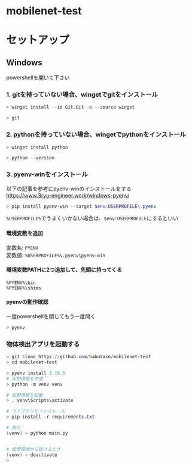# mobilenet-test

# セットアップ

## Windows
powershellを開いて下さい


### 1. gitを持っていない場合、wingetでgitをインストール
```powershell
> winget install --id Git.Git -e --source winget

> git
```

### 2. pythonを持っていない場合、wingetでpythonをインストール
```powershell
> winget install python

> python --version

```

### 3. pyenv-winをインストール
以下の記事を参考にpyenv-winのインストールをする  
https://www.3ryu-engineer.work/windows-pyenv/

```powershell
> pip install pyenv-win --target $env:USERPROFILE\.pyenv
```
`%USERPROFILE%`でうまくいかない場合は、`$env:USERPROFILE`にするといい

#### 環境変数を追加
変数名: `PYENV`  
変数値: `%USERPROFILE%\.pyenv\pyenv-win`

#### 環境変数PATHに2つ追加して、先頭に持ってくる
`%PYENV%\bin`  
`%PYENV%\shims`

#### pyenvの動作確認
一度powershellを閉じてもう一度開く  
```powershell
> pyenv
```

### 物体検出アプリを起動する
```powershell
> git clone https://github.com/habutaso/mobilenet-test
> cd mobilenet-test

> pyenv install 3.10.5
# 仮想環境を作成
> python -m venv venv

# 仮想環境を起動
> . venv\Scripts\activate

# ライブラリをインストール
> pip install -r requirements.txt

# 実行
(venv) > python main.py


# 仮想環境から抜けるとき
(venv) > deactivate
> 
```
